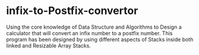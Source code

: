# infix-to-Postfix-convertor
Using the core knowledge of Data Structure and Algorithms to Design a calculator that will convert an infix number to a postfix number. This program has been designed by using different aspects of Stacks inside both linked and Resizable Array Stacks.
